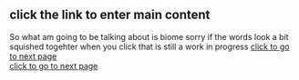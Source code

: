 <!doctype html>
<html lang="en">
<head>
	<meta charset="utf-8">
	<title>WELCOME TO MY PAGE </title>
</head>
<body>
<section><h1> click the link to enter main content</h1>
So what am going to be talking about is biome sorry if the words look a bit squished togehter when you click that is still a work in progress
<a href="biomes.html" title="biomes">click to go to next page </a>

<a href="biomes.html" title= "biomes">
	<div>click to go to next page</div>
</a>
</section>
</body>
</html>
